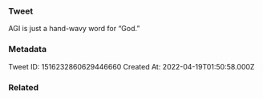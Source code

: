 ### Tweet
AGI is just a hand-wavy word for “God.”

### Metadata
Tweet ID: 1516232860629446660
Created At: 2022-04-19T01:50:58.000Z

### Related

